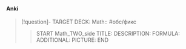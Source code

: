 #### Anki
> [!question]-
TARGET DECK: Math:: #обс/фикс  
>>START
Math_TWO_side
TITLE: 
DESCRIPTION: 
FORMULA: 
ADDITIONAL:
PICTURE:
END